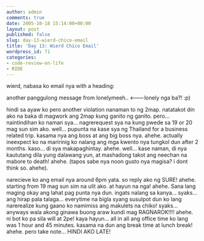 ```yaml
---
author: admin
comments: true
date: 2005-10-18 15:14:00+00:00
layout: post
published: false
slug: day-13-wierd-chico-email
title: 'Day 13: Wierd Chico Email'
wordpress_id: 71
categories:
- code-review-on-life
- RIDE
---
```


wierd, nabasa ko email nya with a heading:  

another panggulong message from lonelymeeh..  <---lonely nga ba?! :p) 

hindi sa ayaw ko pero another violation nanaman to ng 2map. natatakot din ako na baka di magwork ang 2map kung ganito ng ganito. pero... naintindihan ko naman sya... nagrerequest sya na kung pwede sa 19 or 20 mag sun sim ako. well... pupunta na kase sya ng Thailand for a business related trip. kasama nya ang boss at ang big boss nya. ahehe. actually ineexpect ko na maririnig ko nalang ang mga kwento nya tungkol dun after 2 months. kaso... di sya makapaghintay. ahehe. well... kase naman, di nya kaututang dila yung dalawang yun, at mashadong takot ang neechan na mabore to death! ahehe. (tapos sabe nya noon gusto nya magisa? i dont think so. ahehe).  

narecieve ko ang email nya around 6pm yata. so reply ako ng SURE! ahehe. starting from 19 mag sun sim na ulit ako. at hayun na nga! ahehe. Sana lang maging okay ang lahat pag punta nya dun. ingats nalang sa kanya... syaks... ang hirap pala talaga... everytime na bigla syang susulpot dun ko lang narerealize kung gaano ko namimiss ang makulets na chiko! syaks... anyways wala akong ginawa buong araw kundi mag RAGNAROK!!!! ahehe. ni bot ko pa sila will at 2pe! kaya hayun... all in all ang office time ko lang was 1 hour and 45 minutes. kasama na dun ang break time at lunch break! ahehe. pero take note... HINDI AKO LATE!
